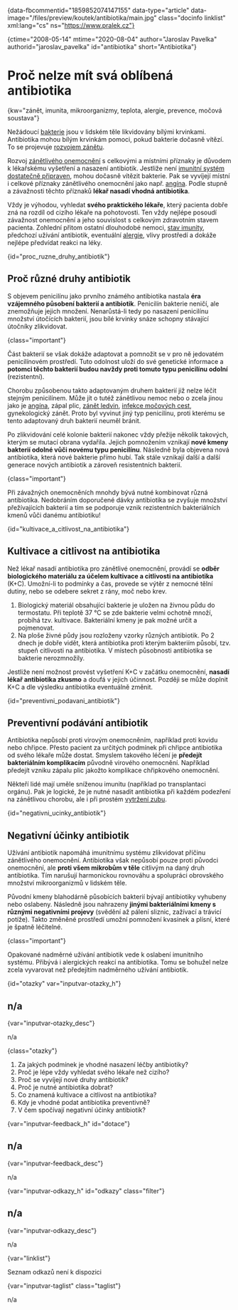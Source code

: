 
{data-fbcommentid="1859852074147155" data-type="article" data-image="/files/preview/koutek/antibiotika/main.jpg" class="docinfo linklist" xml:lang="cs" ns="https://www.pralek.cz"}

{ctime="2008-05-14" mtime="2020-08-04" author="Jaroslav Pavelka" authorid="jaroslav_pavelka" id="antibiotika" short="Antibiotika"}

# Proč nelze mít svá oblíbená antibiotika

<!-- generated attribute kw by user_updatekw.sh on 2020-08-04, do not edit -->

{kw="zánět, imunita, mikroorganizmy, teplota, alergie, prevence, močová soustava"}

Nežádoucí [bakterie][1] jsou v lidském těle likvidovány bílými krvinkami. Antibiotika mohou bílým krvinkám pomoci, pokud bakterie dočasně vítězí. To se projevuje [rozvojem zánětu][2].

Rozvoj [zánětlivého onemocnění][2] s celkovými a místními příznaky je důvodem k lékařskému vyšetření a nasazení antibiotik. Jestliže není [imunitní systém dostatečně připraven][3], mohou dočasně vítězit bakterie. Pak se vyvíjejí místní i celkové příznaky zánětlivého onemocnění jako např. [angína][4]. Podle stupně a závažnosti těchto příznaků **lékař nasadí vhodná antibiotika**.

Vždy je výhodou, vyhledat **svého praktického lékaře**, který pacienta dobře zná na rozdíl od cizího lékaře na pohotovosti. Ten vždy nejlépe posoudí závažnost onemocnění a jeho souvislost s celkovým zdravotním stavem pacienta. Zohlední přitom ostatní dlouhodobé nemoci, [stav imunity][5], předchozí užívání antibiotik, eventuální [alergie][6], vlivy prostředí a dokáže nejlépe předvídat reakci na léky.

{id="proc\_ruzne\_druhy_antibiotik"}

## Proč různé druhy antibiotik

S objevem penicilínu jako prvního známého antibiotika nastala **éra vzájemného působení bakterií a antibiotik**. Penicilín bakterie neničí, ale znemožňuje jejich množení. Nenarůstá-li tedy po nasazení penicilínu množství útočících bakterií, jsou bílé krvinky snáze schopny stávající útočníky zlikvidovat.

{class="important"}

Část bakterií se však dokáže adaptovat a pomnožit se v pro ně jedovatém penicilínovém prostředí. Tuto odolnost uloží do své genetické informace a **potomci těchto bakterií budou navždy proti tomuto typu penicilínu odolní** (rezistentní).

Chorobu způsobenou takto adaptovaným druhem bakterií již nelze léčit stejným penicilínem. Může jít o tutéž zánětlivou nemoc nebo o zcela jinou jako je [angína][4], zápal plic, [zánět ledvin][7], [infekce močových cest][8], gynekologický zánět. Proto byl vyvinut jiný typ penicilínu, proti kterému se tento adaptovaný druh bakterií neuměl bránit.

Po zlikvidování celé kolonie bakterií nakonec vždy přežije několik takových, kterým se mutací obrana vydařila. Jejich pomnožením vznikají **nové kmeny bakterií odolné vůči novému typu penicilínu**. Následně byla objevena nová antibiotika, která nové bakterie přímo hubí. Tak stále vznikají další a další generace nových antibiotik a zároveň resistentních bakterií.

{class="important"}

Při závažných onemocněních mnohdy bývá nutné kombinovat různá antibiotika. Nedobráním doporučené dávky antibiotika se zvyšuje množství přežívajících bakterií a tím se podporuje vznik rezistentních bakteriálních kmenů vůči danému antibiotiku!

{id="kultivace\_a\_citlivost\_na\_antibiotika"}

## Kultivace a citlivost na antibiotika

Než lékař nasadí antibiotika pro zánětlivé onemocnění, provádí se **odběr biologického materiálu za účelem kultivace a citlivosti na antibiotika** (K+C). Umožní-li to podmínky a čas, provede se výtěr z nemocné tělní dutiny, nebo se odebere sekret z rány, moč nebo krev.

  1. Biologický materiál obsahující bakterie je uložen na živnou půdu do termostatu. Při teplotě 37 °C se zde bakterie velmi ochotně množí, probíhá tzv. kultivace. Bakteriální kmeny je pak možné určit a pojmenovat.
  2. Na ploše živné půdy jsou rozloženy vzorky různých antibiotik. Po 2 dnech je dobře vidět, která antibiotika proti kterým bakteriím působí, tzv. stupeň citlivosti na antibiotika. V místech působnosti antibiotika se bakterie nerozmnožily.

Jestliže není možnost provést vyšetření K+C v začátku onemocnění, **nasadí lékař antibiotika zkusmo** a doufá v jejich účinnost. Později se může doplnit K+C a dle výsledku antibiotika eventuálně změnit.

{id="preventivni\_podavani\_antibiotik"}

## Preventivní podávání antibiotik

Antibiotika nepůsobí proti virovým onemocněním, například proti kovidu nebo chřipce. Přesto pacient za určitých podmínek při chřipce antibiotika od svého lékaře může dostat. Smyslem takového léčení je **předejít bakteriálním komplikacím** původně virového onemocnění. Například předejít vzniku zápalu plic jakožto komplikace chřipkového onemocnění.

Někteří lidé mají uměle sníženou imunitu (například po transplantaci orgánu). Pak je logické, že je nutné nasadit antibiotika při každém podezření na zánětlivou chorobu, ale i při prostém [vytržení zubu][1].

{id="negativni\_ucinky\_antibiotik"}

## Negativní účinky antibiotik

Užívání antibiotik napomáhá imunitnímu systému zlikvidovat příčinu zánětlivého onemocnění. Antibiotika však nepůsobí pouze proti původci onemocnění, ale **proti všem mikrobům v těle** citlivým na daný druh antibiotika. Tím narušují harmonickou rovnováhu a spolupráci obrovského množství mikroorganizmů v lidském těle.

Původní kmeny blahodárně působících bakterií bývají antibiotiky vyhubeny nebo oslabeny. Následně jsou nahrazeny **jinými bakteriálními kmeny s různými negativními projevy** (svědění až pálení sliznic, zažívací a trávicí potíže). Takto změněné prostředí umožní pomnožení kvasinek a plísní, které je špatně léčitelné.

{class="important"}

Opakované nadměrné užívání antibiotik vede k oslabení imunitního systému. Přibývá i alergických reakcí na antibiotika. Tomu se bohužel nelze zcela vyvarovat než předejitím nadměrného užívání antibiotik.

{id="otazky" var="inputvar-otazky_h"}

## n/a

{var="inputvar-otazky_desc"}

n/a

{class="otazky"}

  1. Za jakých podmínek je vhodné nasazení léčby antibiotiky?
  2. Proč je lépe vždy vyhledat svého lékaře než cizího?
  3. Proč se vyvíjejí nové druhy antibiotik?
  4. Proč je nutné antibiotika dobrat?
  5. Co znamená kultivace a citlivost na antibiotika?
  6. Kdy je vhodné podat antibiotika preventivně?
  7. V čem spočívají negativní účinky antibiotik?

{var="inputvar-feedback_h" id="dotace"}

## n/a

{var="inputvar-feedback_desc"}

n/a

{var="inputvar-odkazy_h" id="odkazy" class="filter"}

## n/a

{var="inputvar-odkazy_desc"}

n/a

{var="linklist"}

Seznam odkazů není k dispozici

{var="inputvar-taglist" class="taglist"}

n/a

 [1]: bakterie
 [2]: zanet
 [3]: jak_neonemocnet
 [4]: bolest_v_krku_angina
 [5]: imunita
 [6]: projevy_alergie
 [7]: mocove_kameny
 [8]: zanet_mocoveho_mechyre

